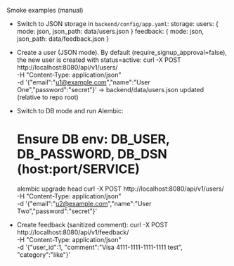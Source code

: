 Smoke examples (manual)

- Switch to JSON storage in `backend/config/app.yaml`:
  storage:
    users: { mode: json, json_path: data/users.json }
    feedback: { mode: json, json_path: data/feedback.json }

- Create a user (JSON mode). By default (require_signup_approval=false), the new user is created with status=active:
  curl -X POST http://localhost:8080/api/v1/users/ \
    -H "Content-Type: application/json" \
    -d '{"email":"u1@example.com","name":"User One","password":"secret"}'
  -> backend/data/users.json updated (relative to repo root)

- Switch to DB mode and run Alembic:
  # Ensure DB env: DB_USER, DB_PASSWORD, DB_DSN (host:port/SERVICE)
  alembic upgrade head
  curl -X POST http://localhost:8080/api/v1/users/ \
    -H "Content-Type: application/json" \
    -d '{"email":"u2@example.com","name":"User Two","password":"secret"}'

- Create feedback (sanitized comment):
  curl -X POST http://localhost:8080/api/v1/feedback/ \
    -H "Content-Type: application/json" \
    -d '{"user_id":1, "comment":"Visa 4111-1111-1111-1111 test", "category":"like"}'

